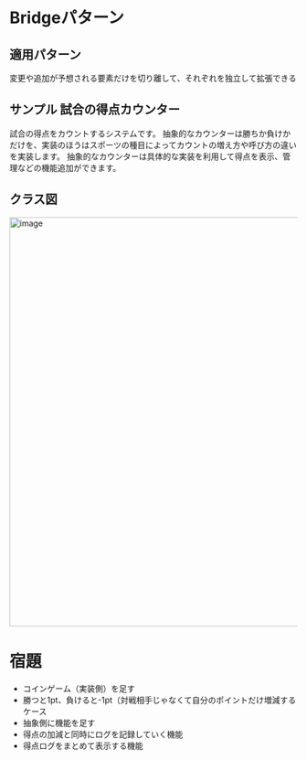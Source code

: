 # Bridgeパターン
## 適用パターン
変更や追加が予想される要素だけを切り離して、それぞれを独立して拡張できる

## サンプル 試合の得点カウンター
試合の得点をカウントするシステムです。
抽象的なカウンターは勝ちか負けかだけを、実装のほうはスポーツの種目によってカウントの増え方や呼び方の違いを実装します。
抽象的なカウンターは具体的な実装を利用して得点を表示、管理などの機能追加ができます。

## クラス図

<img width="716" alt="image" src="https://github.com/user-attachments/assets/64160785-0a7a-46d0-8f92-e7ba6624de0b" />

# 宿題
- コインゲーム（実装側）を足す
 - 勝つと1pt、負けると-1pt（対戦相手じゃなくて自分のポイントだけ増減するケース
- 抽象側に機能を足す
 - 得点の加減と同時にログを記録していく機能
 - 得点ログをまとめて表示する機能